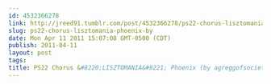 ```yaml
---
id: 4532366278
link: http://jreed91.tumblr.com/post/4532366278/ps22-chorus-lisztomania-phoenix-by
slug: ps22-chorus-lisztomania-phoenix-by
date: Mon Apr 11 2011 15:07:08 GMT-0500 (CDT)
publish: 2011-04-11
layout: post
tags: 
title: PS22 Chorus &#8220;LISZTOMANIA&#8221; Phoenix (by agreggofsociety) amazing
---
```





